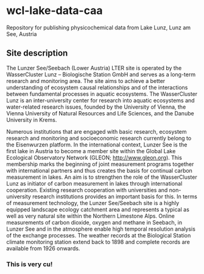 # wcl-lake-data-caa
Repository for publishing physicochemical data from Lake Lunz, Lunz am See, Austria

## Site description
The Lunzer See/Seebach (Lower Austria) LTER site is operated by the WasserCluster Lunz – Biologische Station GmbH and serves as a long-term research and monitoring area. The site aims to achieve a better understanding of ecosystem causal relationships and of the interactions between fundamental processes in aquatic ecosystems. The WasserCluster Lunz is an inter-university center for research into aquatic ecosystems and water-related research issues, founded by the University of Vienna, the Vienna University of Natural Resources and Life Sciences, and the Danube University in Krems.

Numerous institutions that are engaged with basic research, ecosys­tem research and monitoring and socioeconomic research currently belong to the Eisenwurzen platform. In the international context, Lunzer See is the first lake in Austria to become a member site within the Global Lake Ecological Observatory Network (GLEON; http://www.gleon.org). This membership marks the beginning of joint measurement programs together with international partners and thus creates the basis for continual carbon measurement in lakes. An aim is to streng­then the role of the WasserCluster Lunz as initiator of carbon measurement in lakes through international cooperation. Existing research cooperation with universities and non-university research institutions provides an important basis for this. In terms of measurement technology, the Lunzer See/Seebach site is a highly equipped landscape ecology catchment area and represents a typical as well as very natural site within the Northern Limestone Alps. Online measurements of carbon dioxide, oxygen and methane in Seebach, in Lunzer See and in the atmosphere enable high temporal resolution analysis of the exchange processes. The weather records at the Biological Station climate monitoring station extend back to 1898 and complete records are available from 1926 onwards.


### This is very cu!
